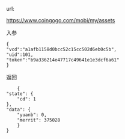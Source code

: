 url:

https://www.coingogo.com/mobi/my/assets

入参

	{
	"vcd":"a1afb1158d0bcc52c15cc502d6eb0c5b",
	"uid":101,
	"token":"b9a336214e47717c49641e1e3dcf6a61"
	}

返回

		{
    "state": {
        "cd": 1
    },
    "data": {
        "yuanb": 0,
        "merrit": 375028
    	}
	}	
